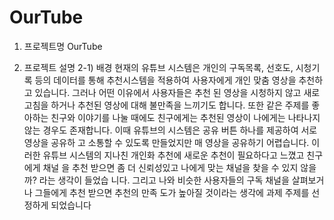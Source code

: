 # OurTube

1. 프로젝트명 
OurTube

2. 프로젝트 설명 
2-1) 배경
현재의 유튜브 시스템은 개인의 구독목록, 선호도, 시청기록 등의 데이터를 통해 추천시스템을 
적용하여 사용자에게 개인 맞춤 영상을 추천하고 있습니다. 그러나 어떤 이유에서 사용자들은 추천 
된 영상을 시청하지 않고 새로고침을 하거나 추천된 영상에 대해 불만족을 느끼기도 합니다. 또한 
같은 주제를 좋아하는 친구와 이야기를 나눌 때에도 친구에게는 추천된 영상이 나에게는 나타나지 
않는 경우도 존재합니다. 이때 유튜브의 시스템은 공유 버튼 하나를 제공하여 서로 영상을 공유하 
고 소통할 수 있도록 만들었지만 매 영상을 공유하기 어렵습니다.
이러한 유튜브 시스템의 지나친 개인화 추천에 새로운 추천이 필요하다고 느꼈고 친구에게 채널 
을 추천 받으면 좀 더 신뢰성있고 나에게 맞는 채널을 찾을 수 있지 않을까? 라는 생각이 들었습 
니다. 그리고 나와 비슷한 사용자들의 구독 채널을 살펴보거나 그들에게 추천 받으면 추천의 만족 
도가 높아질 것이라는 생각에 과제 주제를 선정하게 되었습니다
